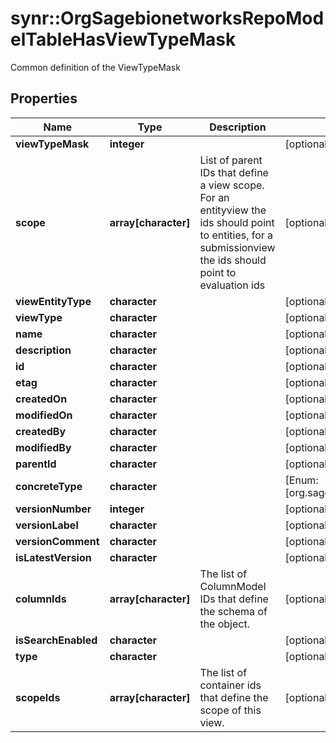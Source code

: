 # synr::OrgSagebionetworksRepoModelTableHasViewTypeMask

Common definition of the ViewTypeMask

## Properties
Name | Type | Description | Notes
------------ | ------------- | ------------- | -------------
**viewTypeMask** | **integer** |  | [optional] 
**scope** | **array[character]** | List of parent IDs that define a view scope. For an entityview the ids should point to entities, for a submissionview the ids should point to evaluation ids | [optional] 
**viewEntityType** | **character** |  | [optional] 
**viewType** | **character** |  | [optional] 
**name** | **character** |  | [optional] 
**description** | **character** |  | [optional] 
**id** | **character** |  | [optional] 
**etag** | **character** |  | [optional] 
**createdOn** | **character** |  | [optional] 
**modifiedOn** | **character** |  | [optional] 
**createdBy** | **character** |  | [optional] 
**modifiedBy** | **character** |  | [optional] 
**parentId** | **character** |  | [optional] 
**concreteType** | **character** |  | [Enum: [org.sagebionetworks.repo.model.table.EntityView]] 
**versionNumber** | **integer** |  | [optional] 
**versionLabel** | **character** |  | [optional] 
**versionComment** | **character** |  | [optional] 
**isLatestVersion** | **character** |  | [optional] 
**columnIds** | **array[character]** | The list of ColumnModel IDs that define the schema of the object. | [optional] 
**isSearchEnabled** | **character** |  | [optional] 
**type** | **character** |  | [optional] 
**scopeIds** | **array[character]** | The list of container ids that define the scope of this view. | [optional] 


